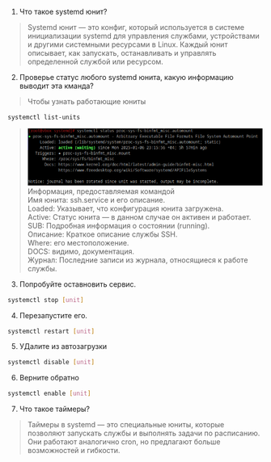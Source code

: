 1. Что такое systemd юнит?
>Systemd юнит — это конфиг, который используется в системе инициализации systemd для управления службами, устройствами и другими системными ресурсами в Linux. Каждый юнит описывает, как запускать, останавливать и управлять определенной службой или ресурсом.
2. Проверье статус любого systemd юнита, какую информацию выводит эта кманда?
> Чтобы узнать работающие юниты
```bash
systemctl list-units
```
>![alt text](https://github.com/kryfaertop/Tasks_241/blob/my-report/5-Systemd_answer/screenshot/1.png?raw=true)<br />
>Информация, предоставляемая командой<br />
>Имя юнита: ssh.service и его описание.<br />
>Loaded: Указывает, что конфигурация юнита загружена.<br />
>Active: Статус юнита — в данном случае он активен и работает.<br />
>SUB: Подробная информация о состоянии (running).<br />
>Описание: Краткое описание службы SSH.<br />
>Where: его местоположение.<br />
>DOCS: видимо, документация.<br />
>Журнал: Последние записи из журнала, относящиеся к работе службы.<br />
3. Попробуйте оставновить сервис.
```bash
systemctl stop [unit]
```
4. Перезапустите его.
```bash
systemctl restart [unit]
```
5. УДалите из автозагрузки
```bash
systemctl disable [unit]
```
6. Верните обратно
```bash
systemctl enable [unit]
```
7. Что такое таймеры?
>Таймеры в systemd — это специальные юниты, которые позволяют запускать службы и выполнять задачи по расписанию. Они работают аналогично cron, но предлагают больше возможностей и гибкости.

